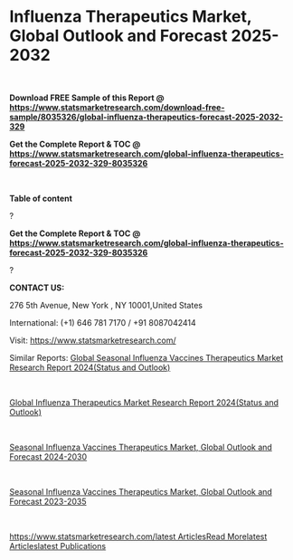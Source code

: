 <h1>Influenza Therapeutics Market, Global Outlook and Forecast 2025-2032</h1><br/><p><strong>Download FREE Sample of this Report @ <a href="https://www.statsmarketresearch.com/download-free-sample/8035326/global-influenza-therapeutics-forecast-2025-2032-329">https://www.statsmarketresearch.com/download-free-sample/8035326/global-influenza-therapeutics-forecast-2025-2032-329</a></strong></p>
 
 
 
 <div><b>Get the Complete Report & TOC @ <a href="https://www.statsmarketresearch.com/global-influenza-therapeutics-forecast-2025-2032-329-8035326">https://www.statsmarketresearch.com/global-influenza-therapeutics-forecast-2025-2032-329-8035326</a></b></div>
 
 
 
 <p><br />
 
 <b>Table of content</b></p>
 
 
 
 <p>? </p>
 
 
 
 <div><b>Get the Complete Report & TOC @ <a href="https://www.statsmarketresearch.com/global-influenza-therapeutics-forecast-2025-2032-329-8035326">https://www.statsmarketresearch.com/global-influenza-therapeutics-forecast-2025-2032-329-8035326</a></b></div>
 
 
 
 <p>? </p>
 
 
 
 <p><b>CONTACT US:</b><br />
 
 276 5th Avenue, New York , NY 10001,United States<br />
 
 International: (+1) 646 781 7170 / +91 8087042414<br />
 
 Visit: <a href="https://www.statsmarketresearch.com/">https://www.statsmarketresearch.com/</a><br />
 
 Similar Reports: <a href="https://www.statsmarketresearch.com/global-influenza-therapeutics-forecast-2025-2032-329-8035326">Global Seasonal Influenza Vaccines Therapeutics Market Research Report 2024(Status and Outlook)</a><br />
 
 <br />
 
 <a href="https://www.statsmarketresearch.com/global-influenza-therapeutics-forecast-2025-2032-329-8035326">Global Influenza Therapeutics Market Research Report 2024(Status and Outlook)</a><br />
 
 <br />
 
 <a href="https://www.statsmarketresearch.com/global-influenza-therapeutics-forecast-2025-2032-329-8035326">Seasonal Influenza Vaccines Therapeutics Market, Global Outlook and Forecast 2024-2030</a><br />
 
 <br />
 
 <a href="https://www.statsmarketresearch.com/global-influenza-therapeutics-forecast-2025-2032-329-8035326">Seasonal Influenza Vaccines Therapeutics Market, Global Outlook and Forecast 2023-2035</a><br />
 
 <br />
 
 <a href="https://gyeongbokgung.com">https://www.statsmarketresearch.com/</a><a href="https://hallyeomaritime.com">latest Articles</a><a href="https://jingwansa.com">Read More</a><a href="https://nguoiviet.jp/">latest Articles</a><a href="https://www.intelmarketresearch.com/">latest Publications</a></p>